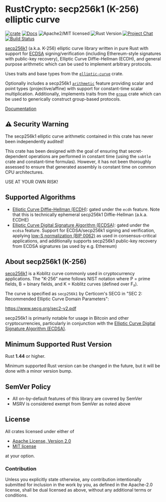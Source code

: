 # RustCrypto: secp256k1 (K-256) elliptic curve

[![crate][crate-image]][crate-link]
[![Docs][docs-image]][docs-link]
![Apache2/MIT licensed][license-image]
![Rust Version][rustc-image]
[![Project Chat][chat-image]][chat-link]
[![Build Status][build-image]][build-link]

[secp256k1] (a.k.a. K-256) elliptic curve library written in pure Rust with
support for [ECDSA] signing/verification (including Ethereum-style signatures
with public-key recovery), Elliptic Curve Diffie-Hellman (ECDH), and general
purpose arithmetic which can be used to implement arbitrary protocols.

Uses traits and base types from the [`elliptic-curve`] crate.

Optionally includes a secp256k1 [`arithmetic`] feature providing scalar and
point types (projective/affine) with support for constant-time scalar
multiplication. Additionally, implements traits from the [`group`] crate
which can be used to generically construct group-based protocols.

[Documentation][docs-link]

## ⚠️ Security Warning

The secp256k1 elliptic curve arithmetic contained in this crate has never been
independently audited!

This crate has been designed with the goal of ensuring that secret-dependent
operations are performed in constant time (using the `subtle` crate and
constant-time formulas). However, it has not been thoroughly assessed to ensure
that generated assembly is constant time on common CPU architectures.

USE AT YOUR OWN RISK!

## Supported Algorithms

- [Elliptic Curve Diffie-Hellman (ECDH)][ECDH]: gated under the `ecdh` feature.
  Note that this is technically ephemeral secp256k1 Diffie-Hellman
  (a.k.a. ECDHE)
- [Elliptic Curve Digital Signature Algorithm (ECDSA)][ECDSA]: gated under the
  `ecdsa` feature. Support for ECDSA/secp256k1 signing and verification,
  applying [low-S normalization (BIP 0062)][BIP0062] as used in
  consensus-critical applications, and additionally supports secp256k1
  public-key recovery from ECDSA signatures (as used by e.g. Ethereum)

## About secp256k1 (K-256)

[secp256k1] is a Koblitz curve commonly used in cryptocurrency applications.
The "K-256" name follows NIST notation where P = prime fields,
B = binary fields, and K = Koblitz curves (defined over F₂).

The curve is specified as `secp256k1` by Certicom's SECG in
"SEC 2: Recommended Elliptic Curve Domain Parameters":

<https://www.secg.org/sec2-v2.pdf>

secp256k1 is primarily notable for usage in Bitcoin and other cryptocurrencies,
particularly in conjunction with the
[Elliptic Curve Digital Signature Algorithm (ECDSA)][ECDSA].

## Minimum Supported Rust Version

Rust **1.44** or higher.

Minimum supported Rust version can be changed in the future, but it will be
done with a minor version bump.

## SemVer Policy

- All on-by-default features of this library are covered by SemVer
- MSRV is considered exempt from SemVer as noted above

## License

All crates licensed under either of

 * [Apache License, Version 2.0](http://www.apache.org/licenses/LICENSE-2.0)
 * [MIT license](http://opensource.org/licenses/MIT)

at your option.

### Contribution

Unless you explicitly state otherwise, any contribution intentionally submitted
for inclusion in the work by you, as defined in the Apache-2.0 license, shall be
dual licensed as above, without any additional terms or conditions.

[//]: # (badges)

[crate-image]: https://img.shields.io/crates/v/k256.svg
[crate-link]: https://crates.io/crates/k256
[docs-image]: https://docs.rs/k256/badge.svg
[docs-link]: https://docs.rs/k256/
[license-image]: https://img.shields.io/badge/license-Apache2.0/MIT-blue.svg
[rustc-image]: https://img.shields.io/badge/rustc-1.44+-blue.svg
[chat-image]: https://img.shields.io/badge/zulip-join_chat-blue.svg
[chat-link]: https://rustcrypto.zulipchat.com/#narrow/stream/260040-elliptic-curves
[build-image]: https://github.com/RustCrypto/elliptic-curves/workflows/k256/badge.svg?branch=master&event=push
[build-link]: https://github.com/RustCrypto/elliptic-curves/actions?query=workflow%3Ak256

[//]: # (general links)

[secp256k1]: https://en.bitcoin.it/wiki/Secp256k1
[`elliptic-curve`]: https://github.com/RustCrypto/traits/tree/master/elliptic-curve
[`arithmetic`]: https://docs.rs/k256/latest/k256/arithmetic/index.html
[`group`]: https://github.com/zkcrypto/group
[ECDH]: https://en.wikipedia.org/wiki/Elliptic-curve_Diffie-Hellman
[ECDSA]: https://en.wikipedia.org/wiki/Elliptic_Curve_Digital_Signature_Algorithm
[BIP0062]: https://github.com/bitcoin/bips/blob/master/bip-0062.mediawiki
